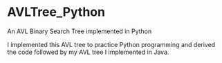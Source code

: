 # AVLTree_Python
An AVL Binary Search Tree implemented in Python

I implemented this AVL tree to practice Python programming and derived the code followed by my AVL tree I implemented in Java.
